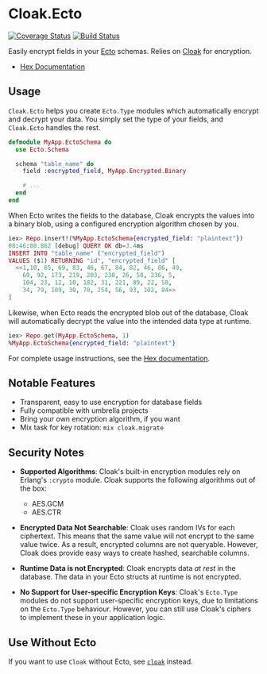 # Cloak.Ecto
[![Coverage Status](https://coveralls.io/repos/github/danielberkompas/cloak_ecto/badge.svg?branch=master)](https://coveralls.io/github/danielberkompas/cloak_ecto?branch=master)
[![Build Status](https://travis-ci.org/danielberkompas/cloak_ecto.svg?branch=master)](https://travis-ci.org/danielberkompas/cloak_ecto)

Easily encrypt fields in your [Ecto](https://github.com/elixir-ecto/ecto)
schemas. Relies on [Cloak](https://github.com/danielberkompas/cloak) for
encryption.

- [Hex Documentation](https://hexdocs.pm/cloak_ecto)

## Usage

`Cloak.Ecto` helps you create `Ecto.Type` modules which automatically encrypt
and decrypt your data. You simply set the type of your fields, and
`Cloak.Ecto` handles the rest.

```elixir
defmodule MyApp.EctoSchema do
  use Ecto.Schema

  schema "table_name" do
    field :encrypted_field, MyApp.Encrypted.Binary

    # ...
  end
end
```

When Ecto writes the fields to the database, Cloak encrypts the values into a
binary blob, using a configured encryption algorithm chosen by you.

```elixir
iex> Repo.insert!(%MyApp.EctoSchema{encrypted_field: "plaintext"})
08:46:08.862 [debug] QUERY OK db=3.4ms
INSERT INTO "table_name" ("encrypted_field") 
VALUES ($1) RETURNING "id", "encrypted_field" [
  <<1,10, 65, 69, 83, 46, 67, 84, 82, 46, 86, 49, 
    69, 92, 173, 219, 203, 238, 26, 58, 236, 5, 
    104, 23, 12, 10, 182, 31, 221, 89, 22, 58, 
    34, 79, 109, 30, 70, 254, 56, 93, 102, 84>>
]
```

Likewise, when Ecto reads the encrypted blob out of the database, Cloak will
automatically decrypt the value into the intended data type at runtime.

```elixir
iex> Repo.get(MyApp.EctoSchema, 1)
%MyApp.EctoSchema{encrypted_field: "plaintext"}
```

For complete usage instructions, see the [Hex documentation](https://hexdocs.pm/cloak_ecto).

## Notable Features

- Transparent, easy to use encryption for database fields
- Fully compatible with umbrella projects
- Bring your own encryption algorithm, if you want
- Mix task for key rotation: `mix cloak.migrate`

## Security Notes

-  **Supported Algorithms**: Cloak's built-in encryption modules rely on Erlang's 
   `:crypto` module. Cloak supports the following algorithms out of the box:
   
    - AES.GCM
    - AES.CTR

- **Encrypted Data Not Searchable**: Cloak uses random IVs for each ciphertext. This 
  means that the same value will not encrypt to the same value twice. As a result,
  encrypted columns are not queryable. However, Cloak does provide easy ways to
  create hashed, searchable columns.

- **Runtime Data is not Encrypted**: Cloak encrypts data _at rest_ in the database. 
  The data in your Ecto structs at runtime is not encrypted.

- **No Support for User-specific Encryption Keys**: Cloak's `Ecto.Type` modules do not
  support user-specific encryption keys, due to limitations on the `Ecto.Type` 
  behaviour. However, you can still use Cloak's ciphers to implement these in your 
  application logic.

## Use Without Ecto

If you want to use `Cloak` without Ecto, see
[`cloak`](https://hex.pm/packages/cloak) instead.